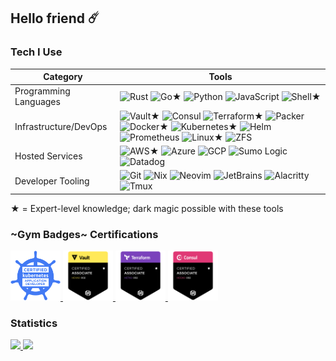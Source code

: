 ## Hello friend :comet:

<!-- https://simpleicons.org/ -->

### Tech I Use

| Category              | Tools                                                                                                                                                                                                                                                                                                                                                                                                                                                                                                                                                                                                                                                                                                                                                                                                                                                                                                                                                                                                                                                                  |
| --------------------- | ---------------------------------------------------------------------------------------------------------------------------------------------------------------------------------------------------------------------------------------------------------------------------------------------------------------------------------------------------------------------------------------------------------------------------------------------------------------------------------------------------------------------------------------------------------------------------------------------------------------------------------------------------------------------------------------------------------------------------------------------------------------------------------------------------------------------------------------------------------------------------------------------------------------------------------------------------------------------------------------------------------------------------------------------------------------------- |
| Programming Languages | ![Rust](https://img.shields.io/badge/-Rust-DEA584?style=flat-square&logo=rust&logoColor=black) ![Go](https://img.shields.io/badge/-Go-00ADD8?style=flat-square&logo=go&logoColor=white)★ ![Python](https://img.shields.io/badge/-Python-3776AB?style=flat-square&logo=python&logoColor=white) ![JavaScript](https://img.shields.io/badge/-JavaScript-F7DF1E?style=flat-square&logo=javascript&logoColor=black) ![Shell](https://img.shields.io/badge/-Shell-4EAA25?style=flat-square&logo=gnubash&logoColor=white)★                                                                                                                                                                                                                                                                                                                                                                                                                                                                                                                                                    |
| Infrastructure/DevOps | ![Vault](https://img.shields.io/badge/-Vault-000000?style=flat-square&logo=vault&logoColor=white)★ ![Consul](https://img.shields.io/badge/-Consul-F24C53?style=flat-square&logo=consul&logoColor=white) ![Terraform](https://img.shields.io/badge/-Terraform-7B42BC?style=flat-square&logo=terraform&logoColor=white)★ ![Packer](https://img.shields.io/badge/-Packer-02A8EF?style=flat-square&logo=packer&logoColor=white) ![Docker](https://img.shields.io/badge/-Docker-46a2f1?style=flat-square&logo=docker&logoColor=white)★ ![Kubernetes](https://img.shields.io/badge/-Kubernetes-326CE5?style=flat-square&logo=kubernetes&logoColor=white)★ ![Helm](https://img.shields.io/badge/-Helm-0F1689?style=flat-square&logo=helm&logoColor=white) ![Prometheus](https://img.shields.io/badge/-Prometheus-E6522C?style=flat-square&logo=prometheus&logoColor=white) ![Linux](https://img.shields.io/badge/-Linux-FCC624?style=flat-square&logo=linux&logoColor=black)★ ![ZFS](https://img.shields.io/badge/-ZFS-2A667F?style=flat-square&logo=openzfs&logoColor=white) |
| Hosted Services       | ![AWS](https://img.shields.io/badge/-AWS-FF9900?style=flat-square&logo=amazonaws&logoColor=white)★ ![Azure](https://img.shields.io/badge/-Azure-0078D4?style=flat-square&logo=microsoftazure&logoColor=white) ![GCP](https://img.shields.io/badge/-GCP-4285F4?style=flat-square&logo=googlecloud&logoColor=white) ![Sumo Logic](https://img.shields.io/badge/-Sumo%20Logic-000099?style=flat-square&logo=sumologic&logoColor=white) ![Datadog](https://img.shields.io/badge/-Datadog-632CA6?style=flat-square&logo=datadog&logoColor=white)                                                                                                                                                                                                                                                                                                                                                                                                                                                                                                                            |
| Developer Tooling     | ![Git](https://img.shields.io/badge/-Git-F05032?style=flat-square&logo=git&logoColor=white) ![Nix](https://img.shields.io/badge/-Nix-5277C3?style=flat-square&logo=nixos&logoColor=white) ![Neovim](https://img.shields.io/badge/-Neovim-57A143?style=flat-square&logo=neovim&logoColor=white) ![JetBrains](https://img.shields.io/badge/-JetBrains-000000?style=flat-square&logo=intellijidea&logoColor=white) ![Alacritty](https://img.shields.io/badge/-Alacritty-F46D01?style=flat-square&logo=alacritty&logoColor=white) ![Tmux](https://img.shields.io/badge/-Tmux-1BB91F?style=flat-square&logo=tmux&logoColor=white)                                                                                                                                                                                                                                                                                                                                                                                                                                           |

★ = Expert-level knowledge; dark magic possible with these tools

### ~Gym Badges~ Certifications

<a href="https://www.youracclaim.com/badges/5cc416cb-a464-4d05-9f0b-30ea34ccac7d/public_url">
  <img height="80" width="80" src="./assets/lf-ckad.png" alt="Certified Kubernetes Application Developer">
</a>
<a href="https://www.youracclaim.com/badges/eca96d47-4c9d-4b96-a497-5618268ace0c/public_url">
  <img height="80" width="80" src="./assets/hcva0-002.png" alt="HashiCorp Certified: Vault Associate">
</a>
<a href="https://www.youracclaim.com/badges/3125aa27-88e5-49d1-83d8-4427b8f03a1c/public_url">
  <img height="80" width="80" src="./assets/hcta0-002.png" alt="HashiCorp Certified: Terraform Associate">
</a>
<a href="https://www.youracclaim.com/badges/65004345-d21a-452e-b185-93f9ab3614a9/public_url">
  <img height="80" width="80" src="./assets/hcca0-002.png" alt="HashiCorp Certified: Consul Associate">
</a>

### Statistics

<!-- Hack to display theme matching system light/dark mode  -->

<a href="https://github.com/anuraghazra/github-readme-stats#gh-light-mode-only">
  <img src="https://github-readme-stats.vercel.app/api/top-langs?username=pbar1&layout=compact&hide=css&langs_count=6&exclude_repo=vault-rs&theme=default#gh-light-mode-only" />
</a>
<a href="https://github.com/anuraghazra/github-readme-stats#gh-dark-mode-only">
  <img src="https://github-readme-stats.vercel.app/api/top-langs?username=pbar1&layout=compact&hide=css&langs_count=6&exclude_repo=vault-rs&theme=github_dark#gh-dark-mode-only" />
</a>
